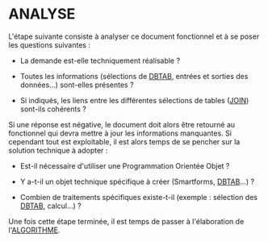 # ANALYSE

L'étape suivante consiste à analyser ce document fonctionnel et à se poser les questions suivantes :

- La demande est-elle techniquement réalisable ?

- Toutes les informations (sélections de [DBTAB](../08_DB_TABLES/02_TABLES.md), entrées et sorties des données...) sont-elles présentes ?

- Si indiqués, les liens entre les différentes sélections de tables ([JOIN](../09_SQL/01_SELECT/19_Join.md)) sont-ils cohérents ?

Si une réponse est négative, le document doit alors être retourné au fonctionnel qui devra mettre à jour les informations manquantes. Si cependant tout est exploitable, il est alors temps de se pencher sur la solution technique à adopter :

- Est-il nécessaire d'utiliser une Programmation Orientée Objet ?

- Y a-t-il un objet technique spécifique à créer (Smartforms, [DBTAB](../08_DB_TABLES/02_TABLES.md)...) ?

- Combien de traitements spécifiques existe-t-il (exemple : sélection des [DBTAB](../08_DB_TABLES/02_TABLES.md), calcul...) ?

Une fois cette étape terminée, il est temps de passer à l'élaboration de l'[ALGORITHME](./03_ALGORITHME.md).
